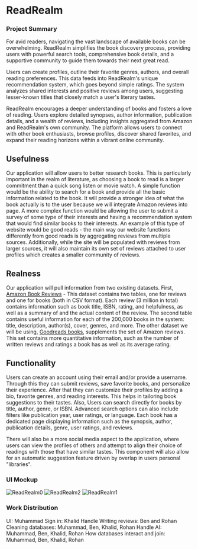 # ReadRealm
### Project Summary
For avid readers, navigating the vast landscape of available books can be overwhelming. ReadRealm simplifies the book discovery process, providing users with powerful search tools, comprehensive book details, and a supportive community to guide them towards their next great read.

Users can create profiles, outline their favorite genres, authors, and overall reading preferences. This data feeds into ReadRealm's unique recommendation system, which goes beyond simple ratings. The system analyzes shared interests and positive reviews among users, suggesting lesser-known titles that closely match a user's literary tastes. 

ReadRealm encourages a deeper understanding of books and fosters a love of reading.  Users explore detailed synopses, author information, publication details, and a wealth of reviews, including insights aggregated from Amazon and ReadRealm's own community.  The platform allows users to connect with other book enthusiasts, browse profiles, discover shared favorites, and expand their reading horizons within a vibrant online community. 


## Usefulness
Our application will allow users to better research books. This is particularly important in the realm of literature, as choosing a book to read is a larger commitment than a quick song listen or movie watch. A simple function would be the ability to search for a book and provide all the basic information related to the book. It will provide a stronger idea of what the book actually is to the user because we will integrate Amazon reviews into page. A more complex function would be allowing the user to submit a survey of some type of their interests and having a recommendation system that would find similar books to their interests. An example of this type of website would be good reads - the main way our website functions differently from good reads is by aggregating reviews from multiple sources. Additionally, while the site will be populated with reviews from larger sources, it will also maintain its own set of reviews attached to user profiles which creates a smaller community of reviews.

## Realness
Our application will pull information from two existing datasets. First, [Amazon Book Reviews](https://www.kaggle.com/datasets/mohamedbakhet/amazon-books-reviews) - This dataset contains two tables, one for reviews and one for books (both in CSV format). Each review (3 million in total) contains information such as book title, ISBN, rating, and helpfulness, as well as a summary of and the actual content of the review. The second table contains useful information for each of the 200,000 books in the system: title, description, author(s), cover, genres, and more. The other dataset we will be using, [Goodreads books](https://www.kaggle.com/datasets/jealousleopard/goodreadsbooks), supplements the set of Amazon reviews. This set contains more quantitative information, such as the number of written reviews and ratings a book has as well as its average rating.

## Functionality
Users can create an account using their email and/or provide a username. Through this they can submit reviews, save favorite books, and personalize their experience. After that they can customize their profiles by adding a bio, favorite genres, and reading interests. This helps in tailoring book suggestions to their tastes. Also, Users can search directly for books by title, author, genre, or ISBN. Advanced search options can also include filters like publication year, user ratings, or language. Each book has a dedicated page displaying information such as the synopsis, author, publication details, genre, user ratings, and reviews.

There will also be a more social media aspect to the application, where users can view the profiles of others and attempt to align their choice of readings with those that have similar tastes. This component will also allow for an automatic suggestion feature driven by overlap in users personal "libraries".

### UI Mockup

![ReadRealm0](https://github.com/cs411-alawini/sp24-cs411-team102-Nameless/assets/55030633/9fb94a58-4cde-44d6-ab52-0f7125d7a076)
![ReadRealm2](https://github.com/cs411-alawini/sp24-cs411-team102-Nameless/assets/55030633/b279bf0d-7e74-45f2-a75c-21e3bf592956)
![ReadRealm1](https://github.com/cs411-alawini/sp24-cs411-team102-Nameless/assets/55030633/9b875cbf-2c12-4e42-af9f-7ad92bd52dbb)


### Work Distribution

UI: Muhammad
Sign in:  Khalid
Handle Writing reviews: Ben and Rohan
Cleaning databases: Muhammad, Ben, Khalid, Rohan
Handle AI: Muhammad, Ben, Khalid, Rohan
How databases interact and join: Muhammad, Ben, Khalid, Rohan

